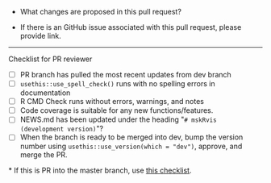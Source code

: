 - What changes are proposed in this pull request?

- If there is an GitHub issue associated with this pull request, please provide link.


--------------------------------------------------------------------------------

Checklist for PR reviewer

- [ ] PR branch has pulled the most recent updates from dev branch 
- [ ] `usethis::use_spell_check()` runs with no spelling errors in documentation
- [ ] R CMD Check runs without errors, warnings, and notes
- [ ] Code coverage is suitable for any new functions/features. 
- [ ] NEWS.md has been updated under the heading "`# mskRvis (development version)`"?
- [ ] When the branch is ready to be merged into dev, bump the version number using `usethis::use_version(which = "dev")`, approve, and merge the PR.

\* If this is PR into the master branch, use [this checklist](https://raw.githubusercontent.com/ddsjoberg/gtsummary/master/.github/pull_request_into_master_checklist.md).
